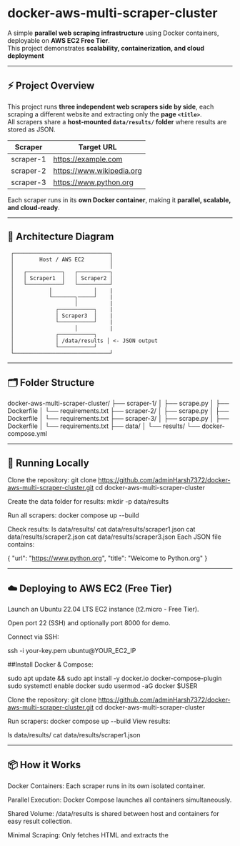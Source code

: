 # docker-aws-multi-scraper-cluster

A simple **parallel web scraping infrastructure** using Docker containers, deployable on **AWS EC2 Free Tier**.  
This project demonstrates **scalability, containerization, and cloud deployment**


---


## ⚡ Project Overview

This project runs **three independent web scrapers side by side**, each scraping a different website and extracting only the **page `<title>`**.  
All scrapers share a **host-mounted `data/results/` folder** where results are stored as JSON.

| Scraper | Target URL |
|---------|------------|
| scraper-1 | https://example.com |
| scraper-2 | https://www.wikipedia.org |
| scraper-3 | https://www.python.org |

Each scraper runs in its **own Docker container**, making it **parallel, scalable, and cloud-ready**.


---


## 🧩 Architecture Diagram

     ┌──────────────────────────────┐
     │        Host / AWS EC2        │
     │                              │
     │   ┌───────────┐   ┌──────────┐
     │   │ Scraper1  │   │ Scraper2 │
     │   └───────────┘   └──────────┘
     │           │             │    |
     │           └───────┐─────┘    |  
     │                   │          |
     │             ┌───────────┐    |
     │             │ Scraper3  │    |
     │             └───────────┘    |
     │                   │          |
     │             ┌───────────┐
     │             │ /data/results │ <- JSON output
     │             └───────────┘
     └──────────────────────────────┘


---


## 🗂️ Folder Structure

docker-aws-multi-scraper-cluster/
├── scraper-1/
│ ├── scrape.py
│ ├── Dockerfile
│ └── requirements.txt
├── scraper-2/
│ ├── scrape.py
│ ├── Dockerfile
│ └── requirements.txt
├── scraper-3/
│ ├── scrape.py
│ ├── Dockerfile
│ └── requirements.txt
├── data/
│ └── results/
└── docker-compose.yml


---


## 🚀 Running Locally

Clone the repository:
git clone https://github.com/adminHarsh7372/docker-aws-multi-scraper-cluster.git
cd docker-aws-multi-scraper-cluster

Create the data folder for results:
mkdir -p data/results

Run all scrapers:
docker compose up --build

Check results:
ls data/results/
cat data/results/scraper1.json
cat data/results/scraper2.json
cat data/results/scraper3.json
Each JSON file contains:

{
  "url": "https://www.python.org",
  "title": "Welcome to Python.org"
}


---



## ☁️ Deploying to AWS EC2 (Free Tier)
Launch an Ubuntu 22.04 LTS EC2 instance (t2.micro - Free Tier).

Open port 22 (SSH) and optionally port 8000 for demo.

Connect via SSH:

ssh -i your-key.pem ubuntu@YOUR_EC2_IP

##Install Docker & Compose:

sudo apt update && sudo apt install -y 
docker.io docker-compose-plugin
sudo systemctl enable docker
sudo usermod -aG docker $USER


Clone the repository:
git clone https://github.com/adminHarsh7372/docker-aws-multi-scraper-cluster.git
cd docker-aws-multi-scraper-cluster

Run scrapers:
docker compose up --build
View results:

ls data/results/
cat data/results/scraper1.json


---


## 📦 How it Works
Docker Containers: Each scraper runs in its own isolated container.

Parallel Execution: Docker Compose launches all containers simultaneously.

Shared Volume: /data/results is shared between host and containers for easy result collection.

Minimal Scraping: Only fetches HTML and extracts the <title> tag using requests + regex.

##This project demonstrates:

Containerized scraping workflows

Parallel and scalable scraper execution

AWS Cloud deployment using Free Tier


---


## 🏷️ Tech Stack
Python 3.11

Docker + Docker Compose

AWS EC2 Free Tier (Ubuntu 22.04 LTS)

Requests library for HTTP fetches

Minimal regex-based HTML parsing


